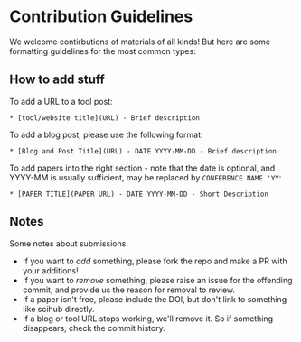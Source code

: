 # Contribution Guidelines

We welcome contirbutions of materials of all kinds! But here are some formatting guidelines for the most common types:

## How to add stuff

To add a URL to a tool post:

```
* [tool/website title](URL) - Brief description
```

To add a blog post, please use the following format:

```
* [Blog and Post Title](URL) - DATE YYYY-MM-DD - Brief description
```

To add papers into the right section - note that the date is optional, and YYYY-MM is usually sufficient, may be replaced by `CONFERENCE NAME 'YY`:

```
* [PAPER TITLE](PAPER URL) - DATE YYYY-MM-DD - Short Description
```

## Notes

Some notes about submissions:
* If you want to _add_ something, please fork the repo and make a PR with your additions!
* If you want to _remove_ something, please raise an issue for the offending commit, and provide us the reason for removal to review. 
* If a paper isn't free, please include the DOI, but don't link to something like scihub directly.
* If a blog or tool URL stops working, we'll remove it. So if something disappears, check the commit history.
